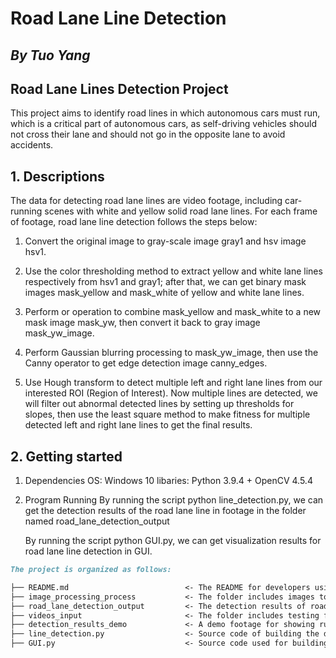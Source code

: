 # Road Lane Line Detection
## _By Tuo Yang_

## Road Lane Lines Detection Project

This project aims to identify road lines in which autonomous cars must run, which is a critical part of autonomous cars, as self-driving vehicles should not cross their lane and should not go in the opposite lane to avoid accidents.

## 1. Descriptions
The data for detecting road lane lines are video footage, including car-running scenes
with white and yellow solid road lane lines. For each frame of footage, road lane line detection
follows the steps below:

1) Convert the original image to gray-scale image gray1 and hsv image hsv1.
 
2) Use the color thresholding method to extract yellow and white lane lines respectively from hsv1 and gray1; after that, we can get binary mask images mask_yellow and mask_white of yellow and white lane lines.
   
3) Perform or operation to combine mask_yellow and mask_white to a new mask image mask_yw, then convert it
   back to gray image mask_yw_image.

4) Perform Gaussian blurring processing to mask_yw_image, then use the Canny operator to get edge detection image canny_edges.

5) Use Hough transform to detect multiple left and right lane lines from our interested ROI (Region of Interest). Now multiple lines are detected, we will filter out abnormal detected lines by setting up thresholds for slopes, then use the least square method to make fitness for multiple detected left and right lane lines to get the final results.
   
## 2. Getting started

1) Dependencies
   OS: Windows 10
   libaries: Python 3.9.4 + OpenCV 4.5.4
2) Program Running
   By running the script python line_detection.py, we can get the detection results of the road lane line in footage in the folder named road_lane_detection_output
   
   By running the script python GUI.py, we can get visualization results for road lane line detection in GUI.

```markdown ## 3. Project Organization
The project is organized as follows: 

├── README.md          				   <- The README for developers using this project.
├── image_processing_process           <- The folder includes images to display the whole image processing process for road lane line detection.
├── road_lane_detection_output         <- The detection results of road lane lines from all footages in the folder videos_input
├── videos_input                       <- The folder includes testing footage for detecting road lane lines.
├── detection_results_demo             <- A demo footage for showing running results of GUI.
├── line_detection.py                  <- Source code of building the detecting road lane lines method.
├── GUI.py             				   <- Source code used for building GUI to display results from running line_detection.py.
```